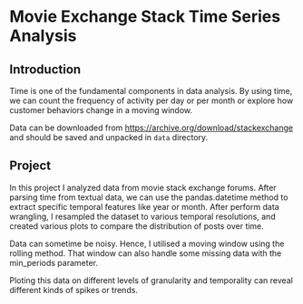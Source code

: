 # Movie Exchange Stack Time Series Analysis

## Introduction
Time is one of the fundamental components in data analysis. By using time, we can count the frequency of activity per day or per month or explore how customer behaviors change in a moving window.

Data can be downloaded from https://archive.org/download/stackexchange and should be saved and unpacked in `data` directory.

## Project
In this project I analyzed data from movie stack exchange forums. After parsing time from textual data, we can use the pandas.datetime method to extract specific temporal features like year or month. After perform data wrangling, I resampled the dataset to various temporal resolutions, and created various plots to compare the distribution of posts over time.

Data can sometime be noisy. Hence, I utilised a moving window using the rolling method. That window can also handle some missing data with the min_periods parameter.

Ploting this data on different levels of granularity and temporality can reveal different kinds of spikes or trends.
